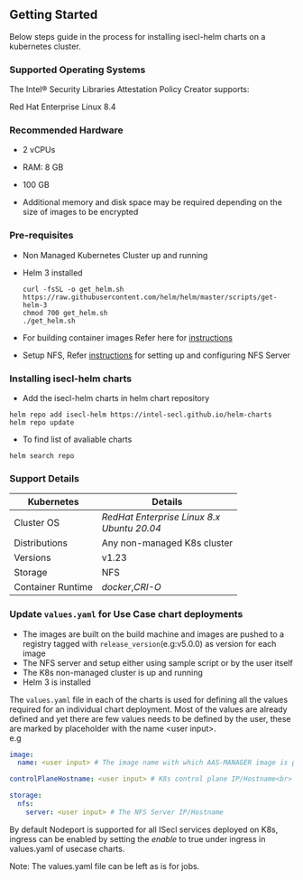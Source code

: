 ## Getting Started
Below steps guide in the process for installing isecl-helm charts on a kubernetes cluster.

### Supported Operating Systems

The Intel® Security Libraries Attestation Policy Creator supports:

Red Hat Enterprise Linux 8.4

### Recommended Hardware

-   2 vCPUs

-   RAM: 8 GB

-   100 GB

-   Additional memory and disk space may be required depending on the size of images to be encrypted

### Pre-requisites

* Non Managed Kubernetes Cluster up and running
* Helm 3 installed
  ```shell
  curl -fsSL -o get_helm.sh https://raw.githubusercontent.com/helm/helm/master/scripts/get-helm-3
  chmod 700 get_helm.sh
  ./get_helm.sh
  ```

* For building container images Refer here for [instructions](https://github.com/intel-secl/docs/blob/v4.2/develop/docs/quick-start-guides/Foundational%20%26%20Workload%20Security%20-%20Containerization/5Build.md)

* Setup NFS, Refer [instructions](https://github.com/intel-innersource/applications.security.isecl.engineering.helm-charts/blob/v5.0/develop/NFS-Setup.md) for setting up and configuring NFS Server

### Installing isecl-helm charts

* Add the isecl-helm charts in helm chart repository
```
helm repo add isecl-helm https://intel-secl.github.io/helm-charts
helm repo update
```

* To find list of avaliable charts
```shell script
helm search repo
```

### Support Details

| Kubernetes        | Details                                                      |
| ----------------- | ------------------------------------------------------------ |
| Cluster OS        | *RedHat Enterprise Linux 8.x* <br/>*Ubuntu 20.04*            |
| Distributions     | Any non-managed K8s cluster                                  |
| Versions          | v1.23                                                        |
| Storage           | NFS                                                          |
| Container Runtime | *docker*,*CRI-O*<br/> |

### Update `values.yaml` for Use Case chart deployments

* The images are built on the build machine and images are pushed to a registry tagged with `release_version`(e.g:v5.0.0) as version for each image
* The NFS server and setup either using sample script or by the user itself
* The K8s non-managed cluster is up and running
* Helm 3 is installed

The `values.yaml` file in each of the charts is used for defining all the values required for an individual chart deployment. Most of the values are already defined
and yet there are few values needs to be defined by the user, these are marked by placeholder with the name \<user input\>.  
e.g
```yaml
image:
  name: <user input> # The image name with which AAS-MANAGER image is pushed to registry

controlPlaneHostname: <user input> # K8s control plane IP/Hostname<br> (**REQUIRED**)

storage:
  nfs:
    server: <user input> # The NFS Server IP/Hostname
```

By default Nodeport is supported for all ISecl services deployed on K8s, ingress can be enabled by setting the *enable* to true under ingress in values.yaml of
usecase charts.

Note: The values.yaml file can be left as is for jobs.
